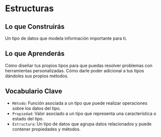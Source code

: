 # Estructuras

## Lo que Construirás
Un tipo de datos que modela información importante para ti.

## Lo que Aprenderás
Cómo diseñar tus propios tipos para que puedas resolver problemas con herramientas personalizadas.
Cómo darle poder adicional a tus tipos dándoles sus propios métodos.

## Vocabulario Clave
- `Método`: Función asociada a un tipo que puede realizar operaciones sobre los datos del tipo.
- `Propiedad`: Valor asociado a un tipo que representa una característica o estado del tipo.
- `Estructura`: Un tipo de datos que agrupa datos relacionados y puede contener propiedades y métodos.

